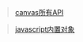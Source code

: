 ><a href="http://www.w3school.coms.cn/tags/html_ref_canvas.asp" target="_blank" rel="noopener noreferrer">canvas所有API</a>


><a href="http://www.w3school.com.cn/jsref/index.asp" target="_blank" rel="noopener noreferrer">javascript内置对象</a>
>